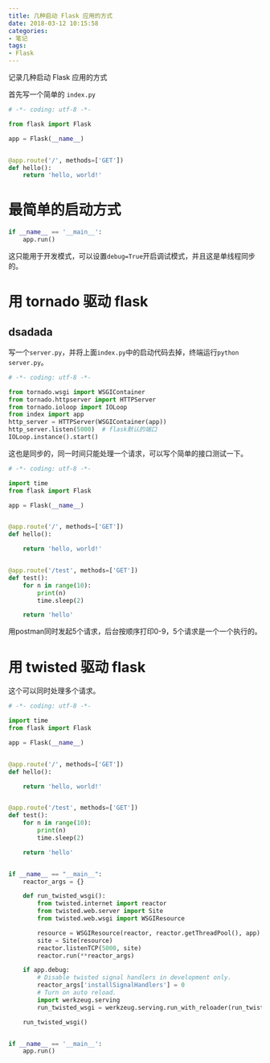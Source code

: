 ```yaml
---
title: 几种启动 Flask 应用的方式
date: 2018-03-12 10:15:58
categories:
- 笔记
tags:
- Flask
---
```


记录几种启动 Flask 应用的方式

<!-- more -->

<!-- toc -->

首先写一个简单的 `index.py`

```python
# -*- coding: utf-8 -*-

from flask import Flask

app = Flask(__name__)


@app.route('/', methods=['GET'])
def hello():
    return 'hello, world!'

```

# 最简单的启动方式

```python
if __name__ == '__main__':
    app.run()
```

这只能用于开发模式，可以设置`debug=True`开启调试模式，并且这是单线程同步的。

# 用 tornado 驱动 flask

## dsadada

写一个`server.py`，并将上面`index.py`中的启动代码去掉，终端运行`python server.py`。

```python
# -*- coding: utf-8 -*-

from tornado.wsgi import WSGIContainer
from tornado.httpserver import HTTPServer
from tornado.ioloop import IOLoop
from index import app
http_server = HTTPServer(WSGIContainer(app))
http_server.listen(5000)  # flask默认的端口
IOLoop.instance().start()

```

这也是同步的，同一时间只能处理一个请求，可以写个简单的接口测试一下。

```python
# -*- coding: utf-8 -*-

import time
from flask import Flask

app = Flask(__name__)


@app.route('/', methods=['GET'])
def hello():

    return 'hello, world!'


@app.route('/test', methods=['GET'])
def test():
    for n in range(10):
        print(n)
        time.sleep(2)

    return 'hello'

```

用postman同时发起5个请求，后台按顺序打印0-9，5个请求是一个一个执行的。

# 用 twisted 驱动 flask

这个可以同时处理多个请求。

```python
# -*- coding: utf-8 -*-

import time
from flask import Flask

app = Flask(__name__)


@app.route('/', methods=['GET'])
def hello():

    return 'hello, world!'


@app.route('/test', methods=['GET'])
def test():
    for n in range(10):
        print(n)
        time.sleep(2)

    return 'hello'


if __name__ == "__main__":
    reactor_args = {}

    def run_twisted_wsgi():
        from twisted.internet import reactor
        from twisted.web.server import Site
        from twisted.web.wsgi import WSGIResource

        resource = WSGIResource(reactor, reactor.getThreadPool(), app)
        site = Site(resource)
        reactor.listenTCP(5000, site)
        reactor.run(**reactor_args)

    if app.debug:
        # Disable twisted signal handlers in development only.
        reactor_args['installSignalHandlers'] = 0
        # Turn on auto reload.
        import werkzeug.serving
        run_twisted_wsgi = werkzeug.serving.run_with_reloader(run_twisted_wsgi)

    run_twisted_wsgi()


if __name__ == '__main__':
    app.run()

```
